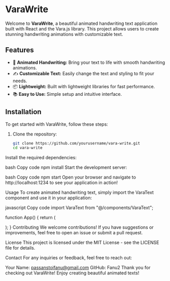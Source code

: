 # VaraWrite

Welcome to **VaraWrite**, a beautiful animated handwriting text application built with React and the Vara.js library. This project allows users to create stunning handwriting animations with customizable text.

## Features

- 🎨 **Animated Handwriting:** Bring your text to life with smooth handwriting animations.
- ✍️ **Customizable Text:** Easily change the text and styling to fit your needs.
- 📦 **Lightweight:** Built with lightweight libraries for fast performance.
- 📚 **Easy to Use:** Simple setup and intuitive interface.

## Installation

To get started with VaraWrite, follow these steps:

1. Clone the repository:
   ```bash
   git clone https://github.com/yourusername/vara-write.git
   cd vara-write
Install the required dependencies:

bash
Copy code
npm install
Start the development server:

bash
Copy code
npm start
Open your browser and navigate to http://localhost:1234 to see your application in action!

Usage
To create animated handwriting text, simply import the VaraText component and use it in your application:

javascript
Copy code
import VaraText from "@/components/VaraText";

function App() {
  return (
    <div>
      <VaraText text="Welcome to VaraWrite!" />
    </div>
  );
}
Contributing
We welcome contributions! If you have suggestions or improvements, feel free to open an issue or submit a pull request.

License
This project is licensed under the MIT License - see the LICENSE file for details.

Contact
For any inquiries or feedback, feel free to reach out:

Your Name: passanstoifanu@gmail.com
GitHub: Fanu2
Thank you for checking out VaraWrite! Enjoy creating beautiful animated texts!
